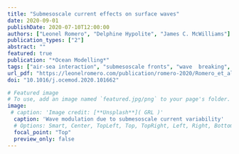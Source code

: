 ```yaml
---
title: "Submesoscale current effects on surface waves"
date: 2020-09-01
publishDate: 2020-07-10T12:00:00
authors: ["Leonel Romero", "Delphine Hypolite", "James C. McWilliams"]
publication_types: ["2"]
abstract: ""
featured: true 
publication: "*Ocean Modelling*"
tags: ["air-sea interaction", "submesoscale fronts", "wave  breaking", "wave-current interaction"]
url_pdf: "https://leonelromero.com/publication/romero-2020/Romero_et_al.om.2020.pdf"
doi: "10.1016/j.ocemod.2020.101662"

# Featured image
# To use, add an image named `featured.jpg/png` to your page's folder. 
image:
 # caption: 'Image credit: [**Unsplash**]( GRL )'
  caption: 'Wave modulation due to submesoscale current variability'
  # Options: Smart, Center, TopLeft, Top, TopRight, Left, Right, BottomLeft, Bottom, BottomRight
  focal_point: "Top"
  preview_only: false
---
```

